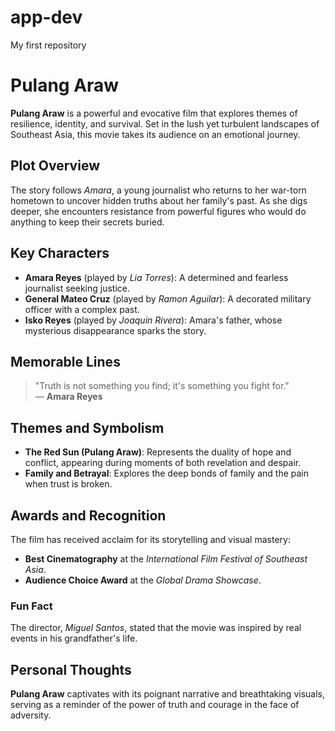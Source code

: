 # app-dev
My first repository

# Pulang Araw

**Pulang Araw** is a powerful and evocative film that explores themes of resilience, identity, and survival. Set in the lush yet turbulent landscapes of Southeast Asia, this movie takes its audience on an emotional journey.

## Plot Overview
The story follows *Amara*, a young journalist who returns to her war-torn hometown to uncover hidden truths about her family's past. As she digs deeper, she encounters resistance from powerful figures who would do anything to keep their secrets buried.

## Key Characters
- **Amara Reyes** (played by *Lia Torres*): A determined and fearless journalist seeking justice.
- **General Mateo Cruz** (played by *Ramon Aguilar*): A decorated military officer with a complex past.
- **Isko Reyes** (played by *Joaquin Rivera*): Amara's father, whose mysterious disappearance sparks the story.

## Memorable Lines
> "Truth is not something you find; it's something you fight for."  
— **Amara Reyes**

## Themes and Symbolism
- **The Red Sun (Pulang Araw)**: Represents the duality of hope and conflict, appearing during moments of both revelation and despair.
- **Family and Betrayal**: Explores the deep bonds of family and the pain when trust is broken.

## Awards and Recognition
The film has received acclaim for its storytelling and visual mastery:
- **Best Cinematography** at the *International Film Festival of Southeast Asia*.
- **Audience Choice Award** at the *Global Drama Showcase*.

### Fun Fact
The director, *Miguel Santos*, stated that the movie was inspired by real events in his grandfather's life.

## Personal Thoughts
**Pulang Araw** captivates with its poignant narrative and breathtaking visuals, serving as a reminder of the power of truth and courage in the face of adversity.


